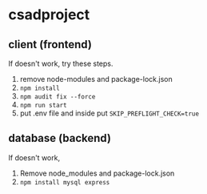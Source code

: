 # csadproject

## client (frontend)

If doesn't work, try these steps.

1. remove node-modules and package-lock.json
2. ```npm install```
3. ```npm audit fix --force```
4. ```npm run start```
5.  put .env file and inside put ```SKIP_PREFLIGHT_CHECK=true```


## database (backend)
If doesn't work,
1. Remove node_modules and package-lock.json
2. ```npm install mysql express```
